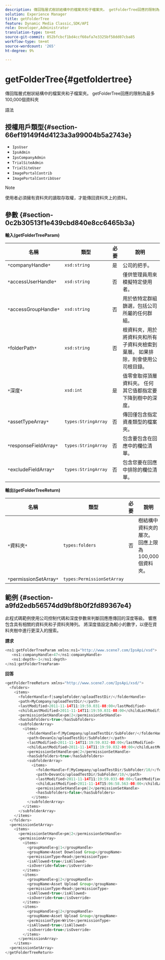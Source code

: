 ```yaml
---
description: 傳回階層式樹狀結構中的檔案夾和子檔案夾。 getFolderTree回應的限制為最多100,000個資料夾
solution: Experience Manager
title: getFolderTree
feature: Dynamic Media Classic,SDK/API
role: Developer,Administrator
translation-type: tm+mt
source-git-commit: 052bfcbcf1bd4ccf60afa7e3325bf58dd07cba85
workflow-type: tm+mt
source-wordcount: '265'
ht-degree: 9%

---
```



# getFolderTree{#getfoldertree}

傳回階層式樹狀結構中的檔案夾和子檔案夾。 getFolderTree回應的限制為最多100,000個資料夾

語法

## 授權用戶類型{#section-66ef19149f4d4123a3a99004b5a2743e}

* `IpsUser`
* `IpsAdmin`
* `IpsCompanyAdmin`
* `TrialSiteAdmin`
* `TrialSiteUser`
* `ImagePortalContrib`
* `ImagePortalContribUser`

>[!NOTE]
>
>使用者必須擁有資料夾的讀取存取權，才能傳回資料夾上的資料。

## 參數 {#section-0c2b30513f1e439cbd840e8cc6465b3a}

**輸入(getFolderTreeParam)**

| 名稱 | 類型 | 必要 | 說明 |
|---|---|---|---|
| `*`companyHandle`*` | `xsd:string` | 是 | 公司的把手。 |
| `*`accessUserHandle`*` | `xsd:string` | 否 | 僅供管理員用來模擬特定使用者。 |
| `*`accessGroupHandle`*` | `xsd:string` | 否 | 用於依特定群組篩選，包括公司所屬的任何群組。 |
| `*`folderPath`*` | `xsd:string` | 否 | 根資料夾，用於將資料夾和所有子資料夾檢索到葉層。 如果排除，則會使用公司根目錄。 |
| `*`深度`*` | `xsd:int` | 是 | 值零會取得頂層資料夾。 任何其它值都指定要下降到樹中的深度。 |
| `*`assetTypeArray`*` | `types:StringArray` | 否 | 傳回僅包含指定資產類型的檔案夾。 |
| `*`responseFieldArray`*` | `types:StringArray` | 否 | 包含要包含在回應中的欄位清單。 |
| `*`excludeFieldArray`*` | `types:StringArray` | 否 | 包含您要在回應中排除的欄位清單。 |

**輸出(getFolderTreeReturn)**

| 名稱 | 類型 | 必要 | 說明 |
|---|---|---|---|
| `*`資料夾`*` | `types:folders` | 否 | 樹結構中資料夾的層次。 回應上限為100,000個資料夾。 |
| `*`permissionSetArray`*` | `types:PermissionSetArray` |  |  |

## 範例 {#section-a9fd2edb56574dd9bf8b0f2fd89367e4}

此程式碼範例使用公司控制代碼和深度參數來判斷回應應傳回的深度等級。 響應包含具有相關的資料夾和子資料夾陣列。 將深度值設定為較小的數字，以便在資料夾樹中進行更深入的搜索。

**請求**

```java
<ns1:getFolderTreeParam xmlns:ns1="http://www.scene7.com/IpsApi/xsd">
   <ns1:companyHandle>47</ns1:companyHandle>
   <ns1:depth>-1</ns1:depth>
</ns1:getFolderTreeParam>
```

**回答**

```java
<getFolderTreeReturn xmlns="http://www.scene7.com/IpsApi/xsd/">
  <folders>
    <items>
      <folderHandle>f|sampleFolder/uploadTestDir/</folderHandle>
      <path>MyCompany/uploadTestDir/</path>
      <lastModified>2011-11-14T11:19:59.031-08:00</lastModified>
      <childLastModified>2011-11-14T11:19:59.031-08:00</childLastModified>
      <permissionSetHandle>pm|2</permissionSetHandle>
      <hasSubfolders>true</hasSubfolders>
      <subfolderArray>
        <items>
          <folderHandle>f|MyCompany/uploadTestDir/SubFolder/</folderHandle>
          <path>DevanCo/uploadTestDir/SubFolder/</path>
          <lastModified>2011-11-14T11:19:59.032-08:00</lastModified>
          <childLastModified>2011-11-14T11:19:59.032-08:00</childLastModified>
          <permissionSetHandle>pm|2</permissionSetHandle>
          <hasSubfolders>true</hasSubfolders>
          <subfolderArray>
            <items>
              <folderHandle>f|MyCompany/uploadTestDir/SubFolder/10/</folderHandle>
              <path>DevanCo/uploadTestDir/SubFolder/10/</path>
              <lastModified>2011-11-14T11:19:59.033-08:00</lastModified>
              <childLastModified>2011-11-14T15:06:58.563-08:00</childLastModified>
              <permissionSetHandle>pm|2</permissionSetHandle>
              <hasSubfolders>false</hasSubfolders>
            </items>
          </subfolderArray>
        </items>
      </subfolderArray>
    </items>
  </folders>
  <permissionSetArray>
    <items>
      <permissionSetHandle>pm|2</permissionSetHandle>
      <permissionArray>
        <items>
          <groupHandle>g|1</groupHandle>
          <groupName>Asset Download Group</groupName>
          <permissionType>Read</permissionType>
          <isAllowed>true</isAllowed>
          <isOverride>false</isOverride>
        </items>
        <items>
          <groupHandle>g|2</groupHandle>
          <groupName>Asset Upload Group</groupName>
          <permissionType>Read</permissionType>
          <isAllowed>true</isAllowed>
          <isOverride>true</isOverride>
        </items>
        <items>
          <groupHandle>g|2</groupHandle>
          <groupName>Asset Upload Group</groupName>
          <permissionType>Write</permissionType>
          <isAllowed>true</isAllowed>
          <isOverride>true</isOverride>
        </items>
      </permissionArray>
    </items>
  <permissionSetArray>
</getFolderTreeReturn>
```

